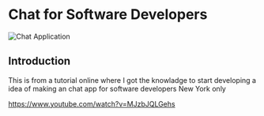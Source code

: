 # Chat for Software Developers

![Chat Application](https://i.ibb.co/hsvcw4V/image.png)

## Introduction
This is from a tutorial online where I got the knowladge to start developing a idea of making an chat app for software developers New York only

https://www.youtube.com/watch?v=MJzbJQLGehs
